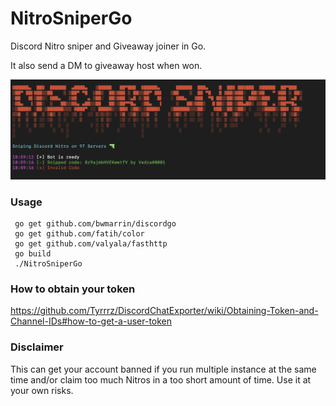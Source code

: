 # NitroSniperGo
Discord Nitro sniper and Giveaway joiner in Go.

It also send a DM to giveaway host when won.

![Screenshot](screenshot.png)

### Usage

```
 go get github.com/bwmarrin/discordgo
 go get github.com/fatih/color
 go get github.com/valyala/fasthttp
 go build
 ./NitroSniperGo
 ```
 
### How to obtain your token
https://github.com/Tyrrrz/DiscordChatExporter/wiki/Obtaining-Token-and-Channel-IDs#how-to-get-a-user-token

### Disclaimer
This can get your account banned if you run multiple instance at the same time and/or claim too much Nitros in a too short amount of time. Use it at your own risks.
